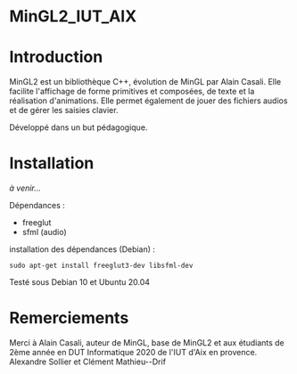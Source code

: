 # MinGL2_IUT_AIX

# Introduction

MinGL2 est un bibliothèque C++, évolution de MinGL par Alain Casali. Elle facilite l'affichage de forme primitives et composées, de texte et la réalisation d'animations. Elle permet également de jouer des fichiers audios et de gérer les saisies clavier.

Développé dans un but pédagogique.

# Installation

*à venir...*

Dépendances : 
* freeglut
* sfml (audio)

installation des dépendances (Debian) :
```
sudo apt-get install freeglut3-dev libsfml-dev
```

Testé sous Debian 10 et Ubuntu 20.04

# Remerciements

Merci à Alain Casali, auteur de MinGL, base de MinGL2 et aux étudiants de 2ème année en DUT Informatique 2020 de l'IUT d'Aix en provence.  
Alexandre Sollier et Clément Mathieu--Drif

